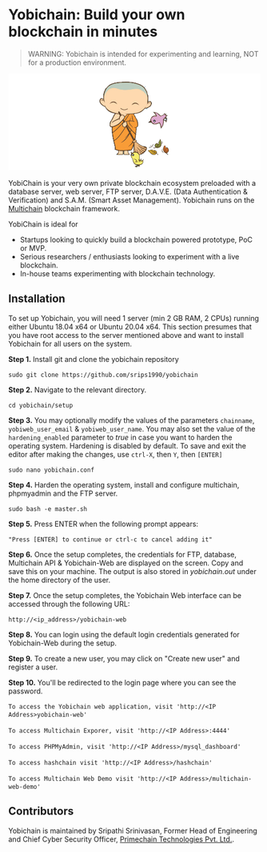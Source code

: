 # Yobichain: Build your own blockchain in minutes

> WARNING: Yobichain is intended for experimenting and learning, NOT for a production environment.

![Image of Yobi](yobichain-web/images/yobi1.png?raw=true)


YobiChain is your very own private blockchain ecosystem preloaded with a database server, web server, FTP server, D.A.V.E. (Data Authentication & Verification) and S.A.M. (Smart Asset Management). Yobichain runs on the [Multichain](https://github.com/MultiChain) blockchain framework.

YobiChain is ideal for

* Startups looking to quickly build a blockchain powered prototype, PoC or MVP.
* Serious researchers / enthusiasts looking to experiment with a live blockchain.
* In-house teams experimenting with blockchain technology.

## Installation

To set up Yobichain, you will need 1 server (min 2 GB RAM, 2 CPUs) running either Ubuntu 18.04 x64 or Ubuntu 20.04 x64. This section presumes that you have root access to the server mentioned above and want to install Yobichain for all users on the system.

**Step 1.**  Install git and clone the yobichain repository

    sudo git clone https://github.com/srips1990/yobichain
	
**Step 2.** Navigate to the relevant directory.

    cd yobichain/setup

**Step 3.** You may optionally modify the values of the parameters `chainname`, `yobiweb_user_email` & `yobiweb_user_name`. You may also set the value of the `hardening_enabled` parameter to *true* in case you want to harden the operating system. Hardening is disabled by default. To save and exit the editor after making the changes, use `ctrl-X`, then `Y`, then `[ENTER]`

    sudo nano yobichain.conf
	
**Step 4.** Harden the operating system, install and configure multichain, phpmyadmin and the FTP server.

    sudo bash -e master.sh

**Step 5.** Press ENTER when the following prompt appears:

	"Press [ENTER] to continue or ctrl-c to cancel adding it"
   
**Step 6.**  Once the setup completes, the credentials for FTP, database, Multichain API & Yobichain-Web are displayed on the screen. Copy and save this on your machine. The output is also stored in *yobichain.out* under the home directory of the user.

**Step 7.** Once the setup completes, the Yobichain Web interface can be accessed through the following URL:
    
    http://<ip_address>/yobichain-web

**Step 8.** You can login using the default login credentials generated for Yobichain-Web during the setup.
	
**Step 9.** To create a new user, you may click on "Create new user" and register a user.

**Step 10.** You'll be redirected to the login page where you can see the password.
    
    To access the Yobichain web application, visit 'http://<IP Address>yobichain-web'

    To access Multichain Exporer, visit 'http://<IP Address>:4444'

    To access PHPMyAdmin, visit 'http://<IP Address>/mysql_dashboard'
    
    To access hashchain visit 'http://<IP Address>/hashchain'
    
    To access Multichain Web Demo visit 'http://<IP Address>/multichain-web-demo'

## Contributors

Yobichain is maintained by Sripathi Srinivasan, Former Head of Engineering and Chief Cyber Security Officer, [Primechain Technologies Pvt. Ltd.](http://www.primechaintech.com). 
